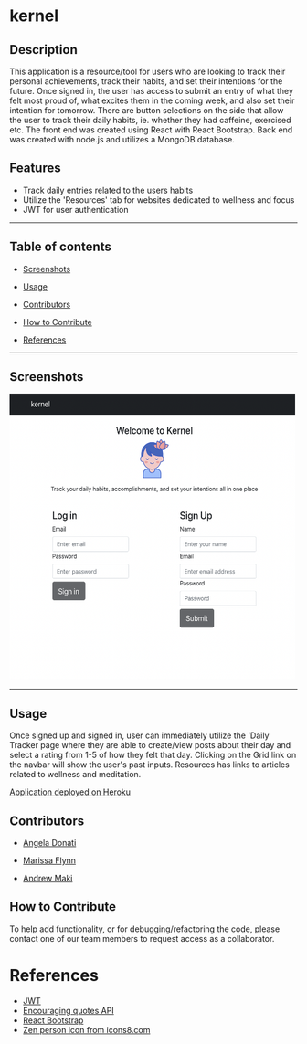 # kernel

## Description

This application is a resource/tool for users who are looking to track their personal achievements, track their habits, and set their intentions for the future.
Once signed in, the user has access to submit an entry of what they felt most proud of, what excites them in the coming week, and also set their intention for tomorrow. There are button selections on the side that allow the user to track their daily habits, ie. whether they had caffeine, exercised etc. The front end was created using React with React Bootstrap. Back end was created with node.js and utilizes a MongoDB database. 


## Features

* Track daily entries related to the users habits
* Utilize the 'Resources' tab for websites dedicated to wellness and focus
* JWT for user authentication

---

## Table of contents

* [Screenshots](#screenshots)

* [Usage](#usage)

* [Contributors](#contributors)

* [How to Contribute](#how-to-contribute)

* [References](#references)

---
## Screenshots
<img src="./client/src/images/kernel-screenshot.png" alt="drawing" height="500" width="500"/>
<!-- <img src="./client/src/images/grid-screenshot.png" alt="drawing" height="500" width="500"/> -->



--- 

## Usage

Once signed up and signed in, user can immediately utilize the 'Daily Tracker page where they are able to create/view posts about their day and select a rating from 1-5 of how they felt that day. Clicking on the Grid link on the navbar will show the user's past inputs. Resources has links to articles related to wellness and meditation. 

[Application deployed on Heroku](https://powerful-beyond-18772.herokuapp.com/) 

## Contributors


* [Angela Donati](https://github.com/a-donati)

* [Marissa Flynn](https://github.com/ottercreektourism)

* [Andrew Maki](https://github.com/admakinh)

## How to Contribute

To help add functionality, or for debugging/refactoring the code, please contact one of our team members to request access as a collaborator.

# References 

* [JWT](https://jwt.io/)
* [Encouraging quotes API](https://type.fit/api/quotes)
* [React Bootstrap](https://react-bootstrap.github.io/)
* [Zen person icon from icons8.com](https://icons8.com/icons/set/calm)

